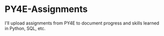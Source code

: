 # PY4E-Assignments
 I'll upload assignments from PY4E to document progress and skills learned in Python, SQL, etc.

